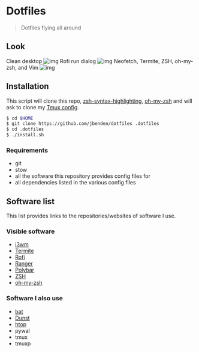# Dotfiles

> Dotfiles flying all around

## Look

Clean desktop
![img](shots/clean.png "Clean")
Rofi run dialog
![img](shots/rofi.png "Rofi")
Neofetch, Termite, ZSH, oh-my-zsh, and Vim
![img](shots/busy.png "Neofetch Termite Vim")

## Installation

This script will clone this repo, [zsh-syntax-highlighting](https://github.com/zsh-users/zsh-syntax-highlighting), [oh-my-zsh](https://github.com/robbyrussell/oh-my-zsh) and will ask to clone my [Tmux config](https://github.com/jbenden/.tmuxist).

```bash
$ cd $HOME
$ git clone https://github.com/jbenden/dotfiles .dotfiles
$ cd .dotfiles
$ ./install.sh
```

### Requirements

- git
- stow
- all the software this repository provides config files for
- all dependencies listed in the various config files

## Software list

This list provides links to the repositories/websites of software I use.

### Visible software

- [i3wm](https://i3wm.org/)
- [Termite](https://github.com/thestinger/termite)
- [Rofi](https://github.com/DaveDavenport/rofi)
- [Ranger](https://github.com/ranger/ranger)
- [Polybar](https://github.com/jaagr/polybar)
- [ZSH](https://github.com/zsh-users/zsh)
- [oh-my-zsh](https://github.com/robbyrussell/oh-my-zsh)

### Software I also use

- [bat](https://github.com/sharkdp/bat)
- [Dunst](https://github.com/dunst-project/dunst.git)
- [htop](https://github.com/hishamhm/htop)
- pywal
- tmux
- tmuxp
